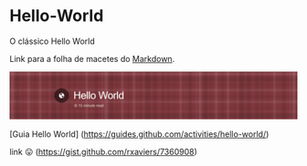 # Hello-World
O clássico Hello World

Link para a folha de macetes do [Markdown](https://github.com/adam-p/markdown-here/wiki/Markdown-Cheatsheet).

![logo do Guia Hello World](https://github.com/RiffelSenai/Hello-World/blob/Edi%C3%A7%C3%B5es-no-Readme/Hello%20Word%20Guide.PNG)

[Guia Hello World] (https://guides.github.com/activities/hello-world/)

link :stuck_out_tongue: (https://gist.github.com/rxaviers/7360908)

